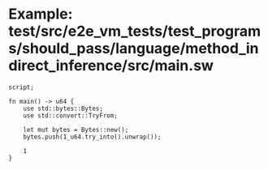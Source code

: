 # Example: test/src/e2e_vm_tests/test_programs/should_pass/language/method_indirect_inference/src/main.sw

```sway
script;

fn main() -> u64 {
    use std::bytes::Bytes;
    use std::convert::TryFrom;
    
    let mut bytes = Bytes::new();
    bytes.push(1_u64.try_into().unwrap());

    1
}

```
